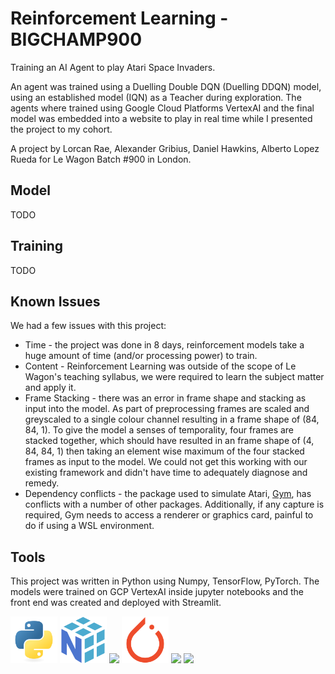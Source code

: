 # Reinforcement Learning - BIGCHAMP900

Training an AI Agent to play Atari Space Invaders.

An agent was trained using a Duelling Double DQN (Duelling DDQN) model, using an established
model (IQN) as a Teacher during exploration. The agents where trained using Google Cloud Platforms
VertexAI and the final model was embedded into a website to play in real time while I presented the
project to my cohort.

A project by Lorcan Rae, Alexander Gribius, Daniel Hawkins, Alberto Lopez Rueda for Le Wagon Batch #900 in London.

## Model

TODO

## Training

TODO

## Known Issues

We had a few issues with this project:
- Time - the project was done in 8 days, reinforcement models take a huge amount of time (and/or processing power)
to train.
- Content - Reinforcement Learning was outside of the scope of Le Wagon's teaching syllabus, we were required to
learn the subject matter and apply it.
- Frame Stacking - there was an error in frame shape and stacking as input into the model. As part of preprocessing
frames are scaled and greyscaled to a single colour channel resulting in a frame shape of (84, 84, 1).
To give the model a senses of temporality, four frames are stacked together, which should have resulted in an frame
shape of (4, 84, 84, 1) then taking an element wise maximum of the four stacked frames as input to the model.
We could not get this working with our existing framework and didn't have time to adequately diagnose and remedy.
- Dependency conflicts - the package used to simulate Atari, [Gym](https://www.gymlibrary.ml/), has conflicts with
a number of other packages. Additionally, if any capture is required, Gym needs to access a renderer or graphics card,
painful to do if using a WSL environment.

## Tools

This project was written in Python using Numpy, TensorFlow, PyTorch. The models were trained
on GCP VertexAI inside jupyter notebooks and the front end was created and deployed with Streamlit.

<p float='left'>
  <img src='https://raw.githubusercontent.com/devicons/devicon/master/icons/python/python-original.svg' width='75'>
  <img src='https://raw.githubusercontent.com/devicons/devicon/1119b9f84c0290e0f0b38982099a2bd027a48bf1/icons/numpy/numpy-original.svg' width='75'>
  <img src='https://www.vectorlogo.zone/logos/tensorflow/tensorflow-icon.svg' width='75'>
  <img src='https://raw.githubusercontent.com/devicons/devicon/1119b9f84c0290e0f0b38982099a2bd027a48bf1/icons/pytorch/pytorch-original.svg' width='75'>
  <img src='https://www.vectorlogo.zone/logos/google_cloud/google_cloud-icon.svg' width='75'>

  <img src='https://streamlit.io/images/brand/streamlit-mark-color.png' width='75'>
